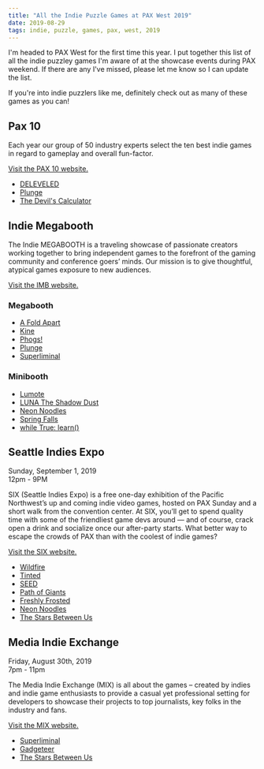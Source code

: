 ```yaml
---
title: "All the Indie Puzzle Games at PAX West 2019"
date: 2019-08-29
tags: indie, puzzle, games, pax, west, 2019
---
```


I'm headed to PAX West for the first time this year. I put together this list of all the indie puzzley games I'm aware of at the showcase events during PAX weekend. If there are any I've missed, please let me know so I can update the list.

If you're into indie puzzlers like me, definitely check out as many of these games as you can!

## Pax 10

Each year our group of 50 industry experts select the ten best indie games in regard to gameplay and overall fun-factor.

[Visit the PAX 10 website.](https://west.paxsite.com/indie)

- [DELEVELED](https://deleveledgame.com/)
- [Plunge](https://www.plungegame.com/)
- [The Devil's Calculator](https://www.cinqmarsmedia.com/devilscalculator/)

## Indie Megabooth

The Indie MEGABOOTH is a traveling showcase of passionate creators working together to bring independent games to the forefront of the gaming community and conference goers’ minds. Our mission is to give thoughtful, atypical games exposure to new audiences.

[Visit the IMB website.](https://indiemegabooth.com/event/pax-west-2019/)

### Megabooth

- [A Fold Apart](http://afoldapart.com/)
- [Kine](http://kinegame.com/)
- [Phogs!](https://coatsink.com/games/phogs/)
- [Plunge](https://www.plungegame.com/)
- [Superliminal](http://www.pillowcastlegames.com/)

### Minibooth

- [Lumote](https://www.luminawesome.com/lumote)
- [LUNA The Shadow Dust](https://www.lantern-studio.com/)
- [Neon Noodles](http://neonnoodles.com/)
- [Spring Falls](http://springfallsgame.com/)
- [while True: learn()](https://luden.io/wtl/)

## Seattle Indies Expo

Sunday, September 1, 2019<br/>
12pm - 9PM

SIX (Seattle Indies Expo) is a free one-day exhibition of the Pacific Northwest’s up and coming indie video games, hosted on PAX Sunday and a short walk from the convention center. At SIX, you’ll get to spend quality time with some of the friendliest game devs around — and of course, crack open a drink and socialize once our after-party starts. What better way to escape the crowds of PAX than with the coolest of indie games?

[Visit the SIX website.](https://six.seattleindies.org/)

- [Wildfire](https://wildfire.fun)
- [Tinted](https://lemtzas.itch.io/tinted)
- [SEED](https://digitalfuturelab.com/seed/)
- [Path of Giants](https://www.pathofgiants.com/)
- [Freshly Frosted](https://store.steampowered.com/app/1070790/Freshly_Frosted/)
- [Neon Noodles](http://neonnoodles.com/)
- [The Stars Between Us](http://thestarsbetween.us/)

## Media Indie Exchange

Friday, August 30th, 2019<br/>
7pm - 11pm

The Media Indie Exchange (MIX) is all about the games – created by indies and indie game enthusiasts to provide a casual yet professional setting for developers to showcase their projects to top journalists, key folks in the industry and fans.

[Visit the MIX website.](https://www.mediaindieexchange.com/event/the-mix-seattle-2019/)

- [Superliminal](http://www.pillowcastlegames.com/)
- [Gadgeteer](https://gadgeteergame.com/)
- [The Stars Between Us](https://www.thestarsbetween.us/)
